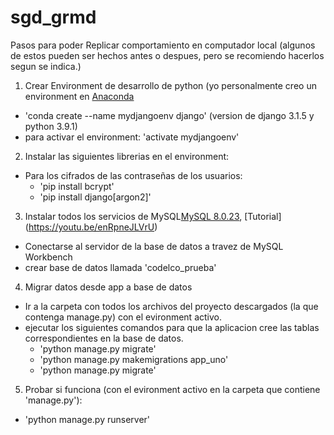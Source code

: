 # sgd_grmd

Pasos para poder Replicar comportamiento en computador local (algunos de estos pueden ser hechos antes o despues, pero se recomiendo hacerlos segun se indica.)

1. Crear Environment de desarrollo de python (yo personalmente creo un environment en [Anaconda](https://docs.conda.io/projects/conda/en/latest/user-guide/tasks/manage-environments.html)
  * 'conda create --name mydjangoenv django' (version de django 3.1.5 y python 3.9.1)
  * para activar el environment: 'activate mydjangoenv'
2. Instalar las siguientes librerias en el environment:
  * Para los cifrados de las contraseñas de los usuarios: 
    * 'pip install bcrypt'
    * 'pip install django[argon2]'
3. Instalar todos los servicios de MySQL[MySQL 8.0.23](https://dev.mysql.com/downloads/installer/), [Tutorial] (https://youtu.be/enRpneJLVrU)
  * Conectarse al servidor de la base de datos a travez de MySQL Workbench
  * crear base de datos llamada 'codelco_prueba'
4. Migrar datos desde app a base de datos
  * Ir a la carpeta con todos los archivos del proyecto descargados (la que contenga manage.py) con el evironment activo.
  * ejecutar los siguientes comandos para que la aplicacion cree las tablas correspondientes en la base de datos.
    * 'python manage.py migrate'
    * 'python  manage.py makemigrations app_uno'
    * 'python manage.py migrate'
5. Probar si funciona (con el evironment activo en la carpeta que contiene 'manage.py'):
  * 'python manage.py runserver'

